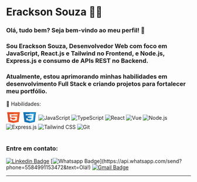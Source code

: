 # Erackson Souza 👨‍💻

### Olá, tudo bem? Seja bem-vindo ao meu perfil! 🚀
### Sou Erackson Souza, Desenvolvedor Web com foco em JavaScript, React.js e Tailwind no Frontend, e Node.js, Express.js e consumo de APIs REST no Backend.

### Atualmente, estou aprimorando minhas habilidades em desenvolvimento Full Stack e criando projetos para fortalecer meu portfólio.

📌 Habilidades:

<div style="display: inline_block"> <img align="center" alt="HTML" height="30" width="40" src="https://raw.githubusercontent.com/devicons/devicon/master/icons/html5/html5-original.svg"> <img align="center" alt="CSS" height="30" width="40" src="https://raw.githubusercontent.com/devicons/devicon/master/icons/css3/css3-original.svg"> <img align="center" alt="JavaScript" height="30" width="40" src="https://cdn.jsdelivr.net/gh/devicons/devicon/icons/javascript/javascript-original.svg"> <img align="center" alt="TypeScript" height="30" width="40" src="https://cdn.jsdelivr.net/gh/devicons/devicon/icons/typescript/typescript-original.svg"> <img align="center" alt="React" height="30" width="40" src="https://cdn.jsdelivr.net/gh/devicons/devicon/icons/react/react-original.svg"> <img align="center" alt="Vue" height="30" width="40" src="https://cdn.jsdelivr.net/gh/devicons/devicon/icons/vuejs/vuejs-original.svg"> <img align="center" alt="Node.js" height="30" width="40" src="https://cdn.jsdelivr.net/gh/devicons/devicon/icons/nodejs/nodejs-original.svg"> <img align="center" alt="Express.js" height="30" width="40" src="https://cdn.jsdelivr.net/gh/devicons/devicon/icons/express/express-original.svg"> <img align="center" alt="Tailwind CSS" height="30" width="40" src="https://cdn.jsdelivr.net/gh/devicons/devicon/icons/tailwindcss/tailwindcss-original.svg"> <img align="center" alt="Git" height="30" width="40" src="https://cdn.jsdelivr.net/gh/devicons/devicon/icons/git/git-plain.svg"> </div>
<br>

### Entre em contato:

[![Linkedin Badge](https://img.shields.io/badge/-LinkedIn-blue?style=flat-square&logo=Linkedin&logoColor=white&link=https://www.linkedin.com/in/lucas-bittencourt/)](https://www.linkedin.com/in/eracksonsouza/)
[![Whatsapp Badge](https://img.shields.io/badge/-Whatsapp-4CA143?style=flat-square&labelColor=4CA143&logo=whatsapp&logoColor=white&link=https://api.whatsapp.com/send?phone=5584991153472&text=Olá!)](https://api.whatsapp.com/send?phone=5584991153472&text=Olá!)
[![Gmail Badge](https://img.shields.io/badge/-Gmail-c14438?style=flat-square&logo=Gmail&logoColor=white&link=mailto:souza.erackson@gmail.com)](mailto:souza.erackson@gmail.com)



---
